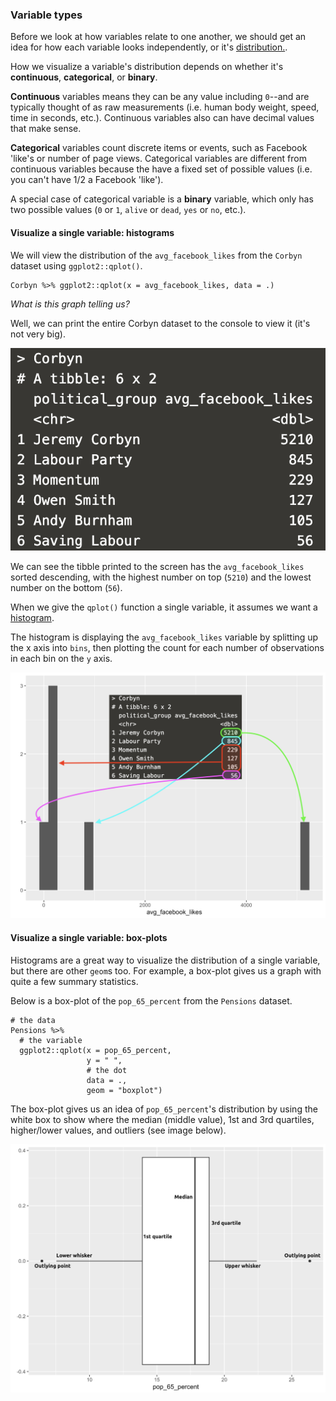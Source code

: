 ### Variable types

Before we look at how variables relate to one another, we should get an idea for how each variable looks independently, or it's [distribution.](https://en.wikipedia.org/wiki/List_of_probability_distributions). 

How we visualize a variable's distribution depends on whether it's **continuous**, **categorical**, or **binary**.

**Continuous** variables means they can be any value including `0`--and are typically thought of as raw measurements (i.e. human body weight, speed, time in seconds, etc.). Continuous variables also can have decimal values that make sense.

**Categorical** variables count discrete items or events, such as Facebook 'like's or number of page views. Categorical variables are different from continuous variables because the have a fixed set of possible values (i.e. you can't have 1/2 a Facebook 'like'). 

A special case of categorical variable is a **binary** variable, which only has two possible values (`0` or `1`, `alive` or `dead`, `yes` or `no`, etc.).

#### Visualize a single variable: histograms

We will view the distribution of the `avg_facebook_likes` from the `Corbyn` dataset using `ggplot2::qplot()`. 

```
Corbyn %>% ggplot2::qplot(x = avg_facebook_likes, data = .) 
```

*What is this graph telling us?* 

Well, we can print the entire Corbyn dataset to the console to view it (it's not very big). 

![](https://github.com/mjfrigaard/katacoda-scenarios/blob/master/figs/06-corbyn-tibble.png?raw=true)

We can see the tibble printed to the screen has the `avg_facebook_likes` sorted descending, with the highest number on top (`5210`) and the lowest number on the bottom (`56`). 

When we give the `qplot()` function a single variable, it assumes we want a [histogram](https://ggplot2.tidyverse.org/reference/geom_histogram.html). 

The histogram is displaying the `avg_facebook_likes` variable by splitting up the x axis into `bins`, then plotting the count for each number of observations in each bin on the `y` axis.

![](https://github.com/mjfrigaard/katacoda-scenarios/blob/master/figs/06-corbyn-histogram.png?raw=true)

#### Visualize a single variable: box-plots

Histograms are a great way to visualize the distribution of a single variable, but there are other `geom`s too. For example, a box-plot gives us a graph with quite a few summary statistics.

Below is a box-plot of the `pop_65_percent` from the `Pensions` dataset. 

```
# the data 
Pensions %>% 
  # the variable 
  ggplot2::qplot(x = pop_65_percent, 
                 y = " ",
                 # the dot
                 data = .,
                 geom = "boxplot") 
```

The box-plot gives us an idea of `pop_65_percent`'s distribution by using the white box to show where the median (middle value), 1st and 3rd quartiles, higher/lower values, and outliers (see image below).

![](https://github.com/mjfrigaard/katacoda-scenarios/blob/master/figs/07-boxplot.png?raw=true)
